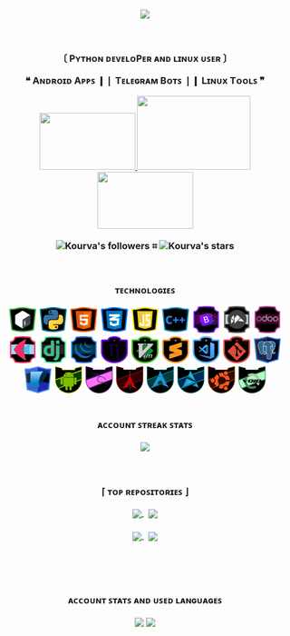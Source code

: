 <!-- Github's Readme Section -->
<h3 align="center">
    <!-- Trophy cards -->
    <img align="center" src="https://github-profile-trophy.vercel.app/?username=Kourva&no-bg=true&no-frame=true&column=6&row=1&margin-w=10&theme=matrix" />
    <br><br><br>
    <!-- About Me Section -->
    <p> 〔 Pʏᴛʜᴏɴ ᴅᴇᴠᴇʟᴏPᴇʀ ᴀɴᴅ ʟɪɴᴜx ᴜꜱᴇʀ 〕 </p> 
    <p>❝ Aɴᴅʀᴏɪᴅ Aᴩᴩꜱ ❙❘ Tᴇʟᴇɢʀᴀᴍ Bᴏᴛꜱ ❘❙ Lɪɴᴜx Tᴏᴏʟꜱ ❞</p>
    <!-- Certificates Section -->
    <p align="center">
        <a href="https://verify.mygreatlearning.com/verify/YJFFJNUM">
            <img src="https://d9jmtjs5r4cgq.cloudfront.net/ComplementaryCourseCertificate/2711791/original/Mike_Kourva20230608-69-1gt13gw.jpg" width=169 height=100 />
        </a>
        <a href="https://www.hackerrank.com/certificates/c3daf8efff6a">
            <img src="https://user-images.githubusercontent.com/118578799/233812176-983a8253-d161-4a1e-a336-0db76fcc15e2.png" width=200 height=130/>
        </a>
        <a href="https://verify.mygreatlearning.com/verify/OWNKOILF">
            <img src="https://d9jmtjs5r4cgq.cloudfront.net/ComplementaryCourseCertificate/2712126/original/Mike_Kourva20230608-69-vs9xma.jpg" width=169 height=100 />
        </a>
<!--         <a href="https://www.hackerrank.com/certificates/85073a706114">
            <img src="https://github.com/Kourva/Kourva/assets/118578799/a55963a6-aadd-4f9c-aabe-97a850ea6700" width=169 height=100 />
        </a> -->
    </p>
    <!-- Github Account Details  -->
    <img alt="Kourva's followers" src="https://img.shields.io/github/followers/Kourva?color=36ba01&label=Follows&logo=github&logoColor=000000&style=flat-square"> ⌗
    <img alt="Kourva's stars" src="https://img.shields.io/github/stars/Kourva?color=36ba01&label=Stars&logo=github&logoColor=000000&style=flat-square">
    <br>
</h3>
<br>

<!-- Skills Table -->
<div align="center">
    <div>
        <h3> ᴛᴇᴄʜɴᴏʟᴏɢɪᴇꜱ </h3> 
          <img width="50px" src="https://github.com/Kourva/AwesomeBadges/blob/main/Badges/languages/bash.png" alt="sh" title="BashScript" /> 
          <img width="50px" src="https://github.com/Kourva/AwesomeBadges/blob/main/Badges/languages/python.png" alt="py" title="Python"/> 
          <img width="50px" src="https://github.com/Kourva/AwesomeBadges/blob/main/Badges/languages/html.png" alt="html" title="HTML"/> 
          <img width="50px" src="https://github.com/Kourva/AwesomeBadges/blob/main/Badges/languages/css.png" alt="css" title="CSS"/> 
          <img width="50px" src="https://github.com/Kourva/AwesomeBadges/blob/main/Badges/languages/js.png" alt="js" title="JavaScript"/>
          <img width="50px" src="https://github.com/Kourva/AwesomeBadges/blob/main/Badges/languages/cpp.png" alt="cpp" title="C++"/>    
          <img width="50px" src="https://github.com/Kourva/AwesomeBadges/blob/main/Badges/frameworks/bootstrap.png" alt="css,js" title="Bootstrap" /> 
          <img width="50px" src="https://github.com/Kourva/AwesomeBadges/blob/main/Badges/frameworks/kivy.png" alt="py" title="Kivy"/> 
          <img width="50px" src="https://github.com/Kourva/AwesomeBadges/blob/main/Badges/frameworks/odoo.png" alt="py" title="Odoo"/> 
          <img width="50px" src="https://github.com/Kourva/AwesomeBadges/blob/main/Badges/frameworks/flet.png" alt="py" title="Flet"/> 
          <img width="50px" src="https://github.com/Kourva/AwesomeBadges/blob/main/Badges/frameworks/django.png" alt="py" title="Django"/>
          <img width="50px" src="https://github.com/Kourva/AwesomeBadges/blob/main/Badges/frameworks/jquery.png" alt="js" title="Jquery"/>
          <img width="50px" src="https://github.com/Kourva/AwesomeBadges/blob/main/Badges/editors/nano.png" alt="x" title="Nano" /> 
          <img width="50px" src="https://github.com/Kourva/AwesomeBadges/blob/main/Badges/editors/vim.png" alt="x" title="Vim"/> 
          <img width="50px" src="https://github.com/Kourva/AwesomeBadges/blob/main/Badges/editors/sublime.png" alt="x" title="Sublime"/> 
          <img width="50px" src="https://github.com/Kourva/AwesomeBadges/blob/main/Badges/editors/vscode.png" alt="x" title="VsCode"/> 
          <img width="50px" src="https://github.com/Kourva/AwesomeBadges/blob/main/Badges/tools/git.png" alt="x" title="Git"/>
          <img width="50px" src="https://github.com/Kourva/AwesomeBadges/blob/main/Badges/databases/postgresql.png" alt="x" title="PostgreSql"/>
          <img width="50px" src="https://github.com/Kourva/AwesomeBadges/blob/main/Badges/databases/sqlite.png" alt="x" title="Sqlite"/>
          <img width="50px" src="https://github.com/Kourva/AwesomeBadges/blob/main/Badges/distros/android.png" alt="apk" title="Android" /> 
          <img width="50px" src="https://github.com/Kourva/AwesomeBadges/blob/main/Badges/distros/kalilinux.png" alt="x" title="KaliLinux"/> 
          <img width="50px" src="https://github.com/Kourva/AwesomeBadges/blob/main/Badges/distros/blackarch.png" alt="x" title="BlackArch"/> 
          <img width="50px" src="https://github.com/Kourva/AwesomeBadges/blob/main/Badges/distros/archlinux.png" alt="x" title="ArchLinux"/> 
          <img width="50px" src="https://github.com/Kourva/AwesomeBadges/blob/main/Badges/distros/artixlinux.png" alt="x" title="ArtixLinux"/>
          <img width="50px" src="https://github.com/Kourva/AwesomeBadges/blob/main/Badges/distros/ubuntu.png" alt="x" title="Ubuntu"/>
          <img width="50px" src="https://github.com/Kourva/AwesomeBadges/blob/main/Badges/distros/voidlinux.png" alt="x" title="VoidLinux"/>
</div>
<br>

<!-- Account's Streak Stats -->
<h3 align="center">
    <p> ᴀᴄᴄᴏᴜɴᴛ ꜱᴛʀᴇᴀᴋ ꜱᴛᴀᴛꜱ </p> 
        <img align="center" src="https://streak-stats.demolab.com?user=Kourva&theme=transparent&hide_border=true&border_radius=10&locale=en&mode=weekly&card_width=800&background=00000000&ring=36ba01&currStreakLabel=ffffff&fire=ffffff&stroke=36ba01&sideLabels=ffffff&theme=hacker" />
    <p>
</h3>

<!-- Extra Repository Pins -->
<h3 align="center">
    <br>
    <p>⌈ ᴛᴏᴩ ʀᴇᴩᴏꜱɪᴛᴏʀɪᴇꜱ ⌋</p>
    <a href="https://github.com/Kourva/AwesomeChatGPTBot">
        <img align="center" src="https://github-readme-stats-git-masterrstaa-rickstaa.vercel.app/api/pin/?username=Kourva&repo=AwesomeChatGPTBot&theme=transparent&show_owner=false&border_color=000000&title_color=000000&text_color=020202&border_radius=10&bg_color=0,ff007f,ff557f,ff00ff" />
    </a>&nbsp;
    <a href="https://github.com/Kourva/V2rayDoprax">
        <img align="center" src="https://github-readme-stats-git-masterrstaa-rickstaa.vercel.app/api/pin/?username=Kourva&repo=V2rayDoprax&theme=transparent&show_owner=false&border_color=000000&title_color=000000&text_color=020202&border_radius=10&bg_color=0,00ff00,36ba01,3bcf05" />
    </a><br><br>
    <a href="https://github.com/Kourva/FletGrm">
        <img align="center" src="https://github-readme-stats-git-masterrstaa-rickstaa.vercel.app/api/pin/?username=Kourva&repo=FletGrm&theme=transparent&show_owner=false&border_color=000000&title_color=000000&text_color=020202&border_radius=10&bg_color=214263,4589ce,214263" />
    </a>&nbsp;
    <a href="https://github.com/Kourva/CornHub">
        <img align="center" src="https://github-readme-stats-git-masterrstaa-rickstaa.vercel.app/api/pin/?username=Kourva&repo=CornHub&theme=transparent&show_owner=false&border_color=000000&title_color=000000&text_color=020202&border_radius=10&bg_color=c2c200,ff5500,c2c200" />
    </a>
    
</h3>

<br>

<!-- Account's Languages Stats -->
<h3 align="center">
    <br>
    <p> ᴀᴄᴄᴏᴜɴᴛ ꜱᴛᴀᴛꜱ ᴀɴᴅ ᴜꜱᴇᴅ ʟᴀɴɢᴜᴀɢᴇꜱ </p>
    <img align="center" src="https://github-readme-stats.vercel.app/api?username=Kourva&show_icons=true&theme=transparent&bg-color=00000000&hide_border=false&title_color=ffffff&text_color=3bcf05&count_private=true&locale=en&rank_icon=percentile&border_color=00000000&border_radius=10&line_height=25&&show=reviews,discussions_started,discussions_answered&include_all_commits=true&text_bold=true" />
    <img align="center" src="https://github-readme-stats.vercel.app/api/top-langs/?username=Kourva&langs_count=15&layout=compact&hide_border=false&theme=transparent&locale=en&title_color=ffffff&text_color=3bcf05&card_width=350&border_color=00000000&border_radius=10&line_height=30" />
</h3> 
